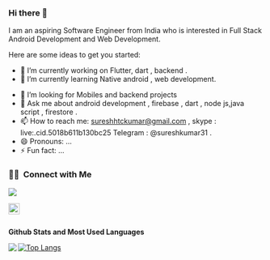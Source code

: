 ### Hi there 👋


<!-- **SureshKumar311/sureshkumar311** is a ✨ _special_ ✨ repository because its `README.md` (this file) appears on your GitHub profile.
 -->

I am an aspiring Software Engineer from India who is interested in Full Stack Android Development and Web Development.

Here are some ideas to get you started:

- 🔭 I’m currently working on Flutter, dart , backend .
- 🌱 I’m currently learning Native android , web development.
<!-- - 👯 I’m looking to collaborate on  -->
- 🤔 I’m looking for Mobiles and backend projects 
- 💬 Ask me about android development , firebase , dart , node js,java script , firestore .
- 📫 How to reach me: sureshhtckumar@gmail.com , skype :  live:.cid.5018b611b130bc25
  Telegram : @sureshkumar31 .
- 😄 Pronouns: ...
- ⚡ Fun fact: ...



### 🤝🏻 &nbsp;Connect with Me


<a href="mailto:sureshhtckumar@gmail.com"><img src="https://img.shields.io/badge/-sureshhtckumar@gmail.com-D14836?style=flat&logo=Gmail&logoColor=white"/></a>
 
[<img align="left" alt="anish-m-code | LinkedIn" width="22px" src="https://cdn.jsdelivr.net/npm/simple-icons@v3/icons/linkedin.svg" />](https://www.linkedin.com/in/sureshkumar311)

 
<br><br>

<!-- <details>
<summary>
  <b>Github Stats and Most Used Languages </b>
</summary>
<p align="left"> <img alt="Suresh Github Stats" src="https://github-readme-stats.vercel.app/api?username=SureshKumar311&theme=vision-friendly-dark&show_icons=true&hide_border=true&count_private=true&bg_color=0D1117"/>
 
 [![Top Langs](https://github-readme-stats.vercel.app/api/top-langs/?username=SureshKumar311&hide=Shell,Makefile)](https://github.com/SureshKumar311)

</details> -->


<b>Github Stats and Most Used Languages </b>


<img align="left" src="https://github-readme-stats.vercel.app/api?username=SureshKumar311&show_icons=true&theme=tokyonight" /> 

[![Top Langs](https://github-readme-stats.vercel.app/api/top-langs/?username=SureshKumar311&hide=Shell,Makefile)](https://github.com/SureshKumar311)



